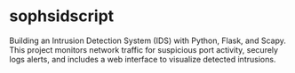 # sophsidscript
Building an Intrusion Detection System (IDS) with Python, Flask, and Scapy. This project monitors network traffic for suspicious port activity, securely logs alerts, and includes a web interface to visualize detected intrusions.
